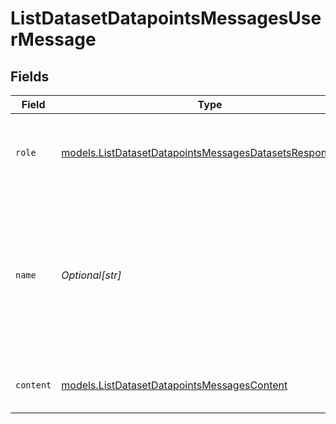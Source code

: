 # ListDatasetDatapointsMessagesUserMessage


## Fields

| Field                                                                                                                        | Type                                                                                                                         | Required                                                                                                                     | Description                                                                                                                  |
| ---------------------------------------------------------------------------------------------------------------------------- | ---------------------------------------------------------------------------------------------------------------------------- | ---------------------------------------------------------------------------------------------------------------------------- | ---------------------------------------------------------------------------------------------------------------------------- |
| `role`                                                                                                                       | [models.ListDatasetDatapointsMessagesDatasetsResponseRole](../models/listdatasetdatapointsmessagesdatasetsresponserole.md)   | :heavy_check_mark:                                                                                                           | The role of the messages author, in this case `user`.                                                                        |
| `name`                                                                                                                       | *Optional[str]*                                                                                                              | :heavy_minus_sign:                                                                                                           | An optional name for the participant. Provides the model information to differentiate between participants of the same role. |
| `content`                                                                                                                    | [models.ListDatasetDatapointsMessagesContent](../models/listdatasetdatapointsmessagescontent.md)                             | :heavy_check_mark:                                                                                                           | The contents of the user message.                                                                                            |